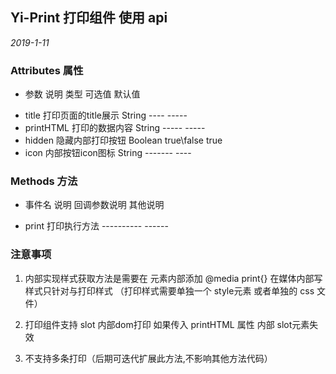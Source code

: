 ## Yi-Print 打印组件 使用 api

*2019-1-11*

### Attributes 属性

* 参数          说明                    类型         可选值                 默认值

- title         打印页面的title展示     String        ----                  -----
- printHTML     打印的数据内容          String       -----                  -----
- hidden        隐藏内部打印按钮        Boolean     true\false              true
- icon          内部按钮icon图标        String      -------                 ----

### Methods 方法

* 事件名                说明                    回调参数说明                其他说明

- print                 打印执行方法            ----------                  ------

### 注意事项

1. 内部实现样式获取方法是需要在 <style></style>元素内部添加 @media print{} 在媒体内部写样式只针对与打印样式 （打印样式需要单独一个 style元素 或者单独的 css 文件）

2. 打印组件支持 slot 内部dom打印 如果传入 printHTML 属性 内部 slot元素失效

3. 不支持多条打印（后期可迭代扩展此方法,不影响其他方法代码）
